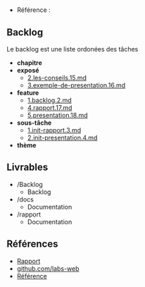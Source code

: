 #  

- Référence :   

 

## Backlog 

Le backlog est une liste ordonées des tâches 

- **chapitre** 
- **exposé** 
  - [2.les-conseils.15.md](./Backlog/exposé/2.les-conseils.15.md) 
  - [3.exemple-de-presentation.16.md](./Backlog/exposé/3.exemple-de-presentation.16.md) 
- **feature** 
  - [1.backlog.2.md](./Backlog/feature/1.backlog.2.md) 
  - [4.rapport.17.md](./Backlog/feature/4.rapport.17.md) 
  - [5.presentation.18.md](./Backlog/feature/5.presentation.18.md) 
- **sous-tâche** 
  - [1.init-rapport.3.md](./Backlog/sous-tâche/1.init-rapport.3.md) 
  - [2.init-presentation.4.md](./Backlog/sous-tâche/2.init-presentation.4.md) 
- **thème** 
## Livrables 

 

- /Backlog 
  - Backlog 
- /docs 
  - Documentation 
- /rapport 
  - Documentation 
## Références 

 

- [Rapport](https://labs-web.github.io/lab-presentation/) 
- [github.com/labs-web](https://labs-web.github.io/lab-presentation/presentation.html) 
- [Référence](https://www.shutterstock.com/fr/blog/belles-presentations-powerpoint?irgwc=1&utm_content=42119&utm_medium=Affiliate&utm_term=442763&utm_campaign=admitad%20GmbH%20-%20Shutterstock&utm_source=274393&irclickid=0T7yrTyd-xyPULP1PbXXE3RWUkH1kJ0lJR4Tx80) 
  
